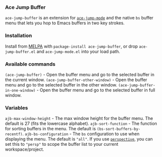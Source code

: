 ### Ace Jump Buffer

`ace-jump-buffer` is an extension for [`ace-jump-mode`](https://github.com/winterTTr/ace-jump-mode) and the native `bs` buffer menu that lets you hop to Emacs buffers in two key strokes.

### Installation

Install from [MELPA](melpa.milkbox.net) with `package-install ace-jump-buffer`, or drop `ace-jump-buffer.el` and `ace-jump-mode.el` into your load path. 

### Available commands

`(ace-jump-buffer)` - Open the buffer menu and go to the selected buffer in the current window.
`(ace-jump-buffer-other-window)` - Open the buffer menu and go to the selected buffer in the other window.
`(ace-jump-buffer-in-one-window)` - Open the buffer menu and go to the selected buffer in full window.

### Variables

`ajb-max-window-height` - The max window height for the buffer menu. The default is 27 (fits the lowercase alphabet).
`ajb-sort-function` - The function for sorting buffers in the menu. The default is `(bs-sort-buffers-by-recentf)`.
`ajb-bs-configuration` - The `bs` configuration to use when displaying the menu. The default is `"all"`. If you use [`perspective`](https://github.com/nex3/perspective-el), you can set this to `"persp"` to scope the buffer list to your current workspace/project.

